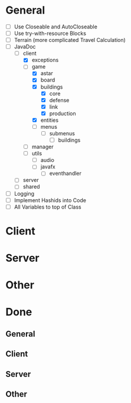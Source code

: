 # General
* [ ] Use Closeable and AutoCloseable
* [ ] Use try-with-resource Blocks
* [ ] Terrain (more complicated Travel Calculation)
* [ ] JavaDoc
  * [ ] client
    * [X] exceptions
    * [ ] game
      * [X] astar
      * [X] board
      * [X] buildings
        * [X] core
        * [X] defense
        * [X] link
        * [X] production
      * [X] entities
      * [ ] menus
        * [ ] submenus
          * [ ] buildings
    * [ ] manager
    * [ ] utils
      * [ ] audio
      * [ ] javafx
        * [ ] eventhandler
  * [ ] server
  * [ ] shared
* [ ] Logging
* [ ] Implement Hashids into Code
* [ ] All Variables to top of Class

# Client
# Server
# Other
# Done
## General
## Client
## Server
## Other